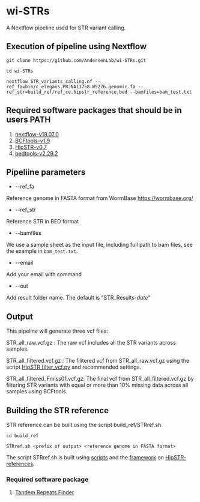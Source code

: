 # wi-STRs

A Nextflow pipeline used for STR variant calling.

## Execution of pipeline using Nextflow
```
git clone https://github.com/AndersenLab/wi-STRs.git

cd wi-STRs

nextflow STR_variants_calling.nf --ref_fa=bin/c_elegans.PRJNA13758.WS276.genomic.fa --ref_str=build_ref/ref_ce.hipstr_reference.bed --bamfiles=bam_test.txt 

```

## Required software packages that should be in users PATH

1. [nextflow-v19.07.0](https://www.nextflow.io/docs/latest/getstarted.html)
2. [BCFtools-v1.9](https://samtools.github.io/bcftools/bcftools.html)
3. [HipSTR-v0.7](https://github.com/tfwillems/HipSTR)
4. [bedtools-v2.29.2](https://bedtools.readthedocs.io/en/latest/)

## Pipeliine parameters

* --ref_fa

Reference genome in FASTA format from WormBase https://wormbase.org/

* --ref_str

Reference STR in BED format

* --bamfiles

We use a sample sheet as the input file, including full path to bam files, see the example in `bam_test.txt`.

* --email

Add your email with command

* --out

Add result folder name. The default is "STR_Results-*date*"

## Output

This pipeline will generate three vcf files:

STR_all_raw.vcf.gz :              The raw vcf includes all the STR variants across samples.

STR_all_filtered.vcf.gz :         The filitered vcf from STR_all_raw.vcf.gz using the script [HipSTR filter_vcf.py](https://github.com/tfwillems/HipSTR/blob/master/scripts/filter_vcf.py) and recommended settings.

STR_all_filtered_Fmiss01.vcf.gz:  The final vcf from STR_all_filtered.vcf.gz by filtering STR variants with equal or more than 10% missing data across all samples using BCFtools.


## Building the STR reference

STR reference can be built using the script build_ref/STRref.sh

```
cd build_ref

STRref.sh <prefix of output> <reference genome in FASTA format>

```

The script STRref.sh is built using [scripts](https://github.com/HipSTR-Tool/HipSTR-references/tree/master/scripts) and the [framework](https://github.com/HipSTR-Tool/HipSTR-references/blob/master/mouse/mouse_reference.md) on [HipSTR-references](https://github.com/HipSTR-Tool/HipSTR-references).

### Required software package

1. [Tandem Repeats Finder](https://tandem.bu.edu/trf/trf.html)

